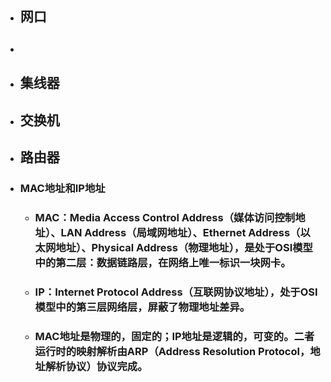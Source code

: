 * ## 网口
* ## 
* ## 集线器
* ## 交换机
* ## 路由器
* ### MAC地址和IP地址

  * ### MAC：Media Access Control Address（媒体访问控制地址）、LAN Address（局域网地址）、Ethernet Address（以太网地址）、Physical Address（物理地址），是处于OSI模型中的第二层：数据链路层，在网络上唯一标识一块网卡。
  * ### IP：Internet Protocol Address（互联网协议地址），处于OSI模型中的第三层网络层，屏蔽了物理地址差异。
  * ### MAC地址是物理的，固定的；IP地址是逻辑的，可变的。二者运行时的映射解析由ARP（Address Resolution Protocol，地址解析协议）协议完成。



